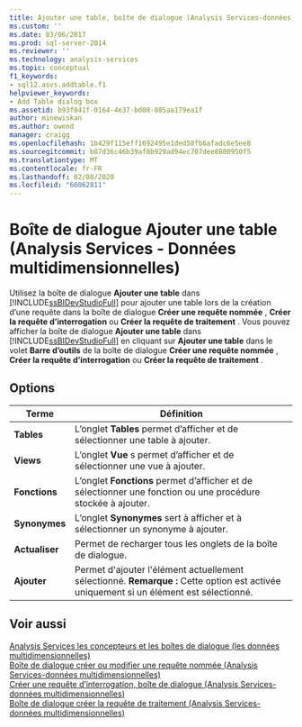 ```yaml
---
title: Ajouter une table, boîte de dialogue (Analysis Services-données multidimensionnelles) | Microsoft Docs
ms.custom: ''
ms.date: 03/06/2017
ms.prod: sql-server-2014
ms.reviewer: ''
ms.technology: analysis-services
ms.topic: conceptual
f1_keywords:
- sql12.asvs.addtable.f1
helpviewer_keywords:
- Add Table dialog box
ms.assetid: b93f841f-0164-4e37-bd08-085aa179ea1f
author: minewiskan
ms.author: owend
manager: craigg
ms.openlocfilehash: 1b429f115eff1692495e1ded58fb6afadc6e5ee8
ms.sourcegitcommit: b87d36c46b39af8b929ad94ec707dee8800950f5
ms.translationtype: MT
ms.contentlocale: fr-FR
ms.lasthandoff: 02/08/2020
ms.locfileid: "66062811"
---
```

# <a name="add-table-dialog-box-analysis-services---multidimensional-data"></a>Boîte de dialogue Ajouter une table (Analysis Services - Données multidimensionnelles)
  Utilisez la boîte de dialogue **Ajouter une table** dans [!INCLUDE[ssBIDevStudioFull](../includes/ssbidevstudiofull-md.md)] pour ajouter une table lors de la création d’une requête dans la boîte de dialogue **Créer une requête nommée** , **Créer la requête d’interrogation** ou **Créer la requête de traitement** . Vous pouvez afficher la boîte de dialogue **Ajouter une table** dans [!INCLUDE[ssBIDevStudioFull](../includes/ssbidevstudiofull-md.md)] en cliquant sur **Ajouter une table** dans le volet **Barre d’outils** de la boîte de dialogue **Créer une requête nommée** , **Créer la requête d’interrogation** ou **Créer la requête de traitement** .  
  
## <a name="options"></a>Options  
  
|Terme|Définition|  
|----------|----------------|  
|**Tables**|L’onglet **Tables** permet d’afficher et de sélectionner une table à ajouter.|  
|**Views**|L’onglet **Vue** s permet d’afficher et de sélectionner une vue à ajouter.|  
|**Fonctions**|L’onglet **Fonctions** permet d’afficher et de sélectionner une fonction ou une procédure stockée à ajouter.|  
|**Synonymes**|L’onglet **Synonymes** sert à afficher et à sélectionner un synonyme à ajouter.|  
|**Actualiser**|Permet de recharger tous les onglets de la boîte de dialogue.|  
|**Ajouter**|Permet d'ajouter l'élément actuellement sélectionné. **Remarque :**  Cette option est activée uniquement si un élément est sélectionné.|  
  
## <a name="see-also"></a>Voir aussi  
 [Analysis Services les concepteurs et les boîtes de dialogue &#40;les données multidimensionnelles&#41;](analysis-services-designers-and-dialog-boxes-multidimensional-data.md)   
 [Boîte de dialogue créer ou modifier une requête nommée &#40;Analysis Services-données multidimensionnelles&#41;](create-or-edit-named-query-dialog-box-analysis-services-multidimensional-data.md)   
 [Créer une requête d’interrogation, boîte de dialogue &#40;Analysis Services-données multidimensionnelles&#41;](create-polling-query-dialog-box-analysis-services-multidimensional-data.md)   
 [Boîte de dialogue créer la requête de traitement &#40;Analysis Services-données multidimensionnelles&#41;](create-processing-query-dialog-box-analysis-services-multidimensional-data.md)  
  
  
